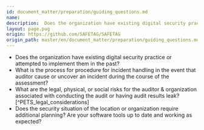 ```yaml
---
id: document_matter/preparation/guiding_questions.md
name: 
description:  Does the organization have existing digital security practice or attempted to implement them in the past? What is the process for procedure for incident handling in the event that auditor cause or uncover an incident during the course...
layout: page.pug
origin: https://github.com/SAFETAG/SAFETAG
origin_path: master/en/document_matter/preparation/guiding_questions.md
---
```


* Does the organization have existing digital security practice or attempted to implement them in the past?
* What is the process for procedure for incident handling in the event that auditor cause or uncover an incident during the course of the assessment?
* What are the legal, physical, or social risks for the auditor & organization associated with conducting the audit or having audit results leak? [^PETS_legal_considerations]
* Does the security situation of the location or organization require additional planning? Are your software tools up to date and working as expected?



